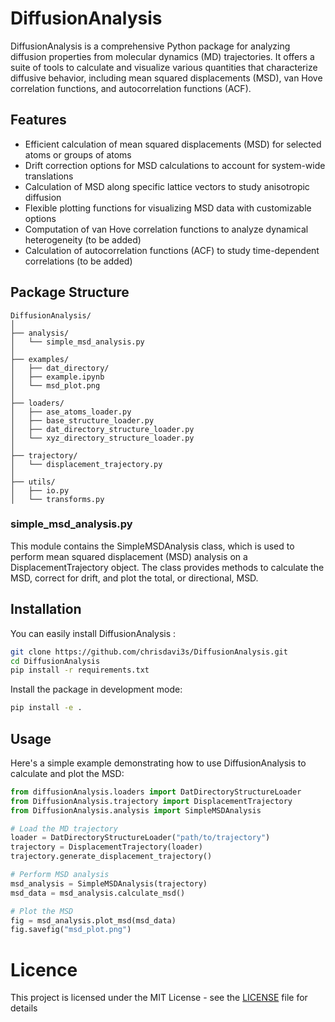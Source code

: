 # DiffusionAnalysis

DiffusionAnalysis is a comprehensive Python package for analyzing diffusion properties from molecular dynamics (MD) trajectories. It offers a suite of tools to calculate and visualize various quantities that characterize diffusive behavior, including mean squared displacements (MSD), van Hove correlation functions, and autocorrelation functions (ACF).

## Features

- Efficient calculation of mean squared displacements (MSD) for selected atoms or groups of atoms
- Drift correction options for MSD calculations to account for system-wide translations
- Calculation of MSD along specific lattice vectors to study anisotropic diffusion
- Flexible plotting functions for visualizing MSD data with customizable options
- Computation of van Hove correlation functions to analyze dynamical heterogeneity (to be added)
- Calculation of autocorrelation functions (ACF) to study time-dependent correlations (to be added)

## Package Structure
```
DiffusionAnalysis/
│
├── analysis/
│   └── simple_msd_analysis.py      
│
├── examples/
│   ├── dat_directory/
│   ├── example.ipynb
│   └── msd_plot.png
│
├── loaders/    
│   ├── ase_atoms_loader.py
│   ├── base_structure_loader.py
│   ├── dat_directory_structure_loader.py
│   └── xyz_directory_structure_loader.py
│
├── trajectory/
│   └── displacement_trajectory.py
│
├── utils/
│   ├── io.py
│   └── transforms.py
```

### simple_msd_analysis.py
This module contains the SimpleMSDAnalysis class, which is used to perform mean squared displacement (MSD) analysis on a DisplacementTrajectory object. The class provides methods to calculate the MSD, correct for drift, and plot the total, or directional, MSD.

## Installation

You can easily install DiffusionAnalysis :
```bash
git clone https://github.com/chrisdavi3s/DiffusionAnalysis.git
cd DiffusionAnalysis
pip install -r requirements.txt
```
Install the package in development mode:
```bash
pip install -e .
```

## Usage

Here's a simple example demonstrating how to use DiffusionAnalysis to calculate and plot the MSD:

```python
from diffusionAnalysis.loaders import DatDirectoryStructureLoader
from DiffusionAnalysis.trajectory import DisplacementTrajectory
from DiffusionAnalysis.analysis import SimpleMSDAnalysis

# Load the MD trajectory
loader = DatDirectoryStructureLoader("path/to/trajectory")
trajectory = DisplacementTrajectory(loader)
trajectory.generate_displacement_trajectory()

# Perform MSD analysis
msd_analysis = SimpleMSDAnalysis(trajectory)
msd_data = msd_analysis.calculate_msd()

# Plot the MSD
fig = msd_analysis.plot_msd(msd_data)
fig.savefig("msd_plot.png")
```

# Licence

This project is licensed under the MIT License - see the [LICENSE](LICENSE) file for details
